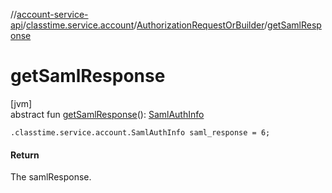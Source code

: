 //[account-service-api](../../../index.md)/[classtime.service.account](../index.md)/[AuthorizationRequestOrBuilder](index.md)/[getSamlResponse](get-saml-response.md)

# getSamlResponse

[jvm]\
abstract fun [getSamlResponse](get-saml-response.md)(): [SamlAuthInfo](../-saml-auth-info/index.md)

`.classtime.service.account.SamlAuthInfo saml_response = 6;`

#### Return

The samlResponse.
